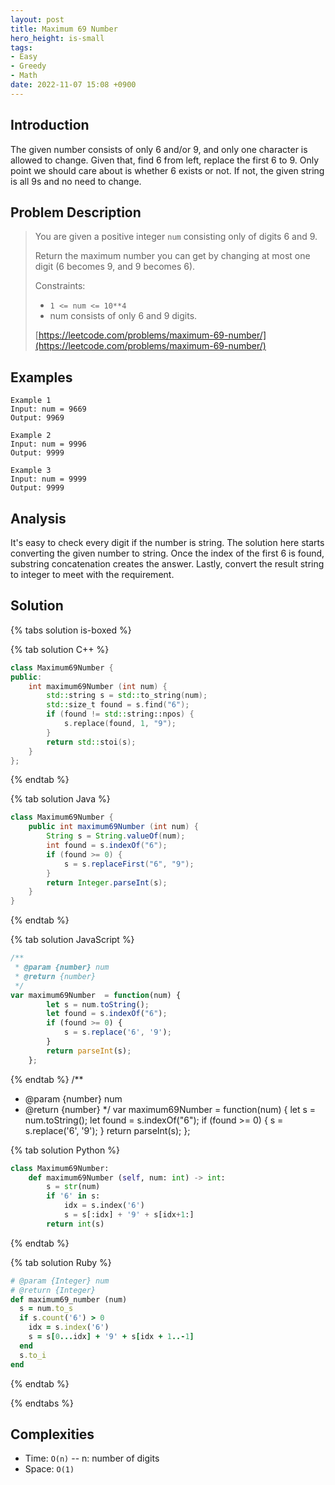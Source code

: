 ```yaml
---
layout: post
title: Maximum 69 Number
hero_height: is-small
tags:
- Easy
- Greedy
- Math
date: 2022-11-07 15:08 +0900
---
```

## Introduction
The given number consists of only 6 and/or 9, and only one character is allowed to change.
Given that, find 6 from left, replace the first 6 to 9.
Only point we should care about is whether 6 exists or not.
If not, the given string is all 9s and no need to change.

## Problem Description
> You are given a positive integer `num` consisting only of digits 6 and 9.
>
> Return the maximum number you can get by changing at most one digit (6 becomes 9, and 9 becomes 6).
>
> Constraints:
> - `1 <= num <= 10**4`
> - num consists of only 6 and 9 digits.
>
> [https://leetcode.com/problems/maximum-69-number/](https://leetcode.com/problems/maximum-69-number/)

## Examples
```
Example 1
Input: num = 9669
Output: 9969
```

```
Example 2
Input: num = 9996
Output: 9999
```

```
Example 3
Input: num = 9999
Output: 9999
```

## Analysis
It's easy to check every digit if the number is string.
The solution here starts converting the given number to string.
Once the index of the first 6 is found, substring concatenation creates the answer.
Lastly, convert the result string to integer to meet with the requirement.

## Solution
{% tabs solution is-boxed %}

{% tab solution C++ %}
```cpp
class Maximum69Number {
public:
    int maximum69Number (int num) {
        std::string s = std::to_string(num);
        std::size_t found = s.find("6");
        if (found != std::string::npos) {
            s.replace(found, 1, "9");
        }
        return std::stoi(s);
    }
};
```
{% endtab %}

{% tab solution Java %}
```java
class Maximum69Number {
    public int maximum69Number (int num) {
        String s = String.valueOf(num);
        int found = s.indexOf("6");
        if (found >= 0) {
            s = s.replaceFirst("6", "9");
        }
        return Integer.parseInt(s);
    }
}
```
{% endtab %}

{% tab solution JavaScript %}
```js
/**
 * @param {number} num
 * @return {number}
 */
var maximum69Number  = function(num) {
        let s = num.toString();
        let found = s.indexOf("6");
        if (found >= 0) {
            s = s.replace('6', '9');
        }
        return parseInt(s);
    };
```
{% endtab %}
/**
* @param {number} num
* @return {number}
  */
  var maximum69Number  = function(num) {
  let s = num.toString();
  let found = s.indexOf("6");
  if (found >= 0) {
  s = s.replace('6', '9');
  }
  return parseInt(s);
  };

{% tab solution Python %}
```python
class Maximum69Number:
    def maximum69Number (self, num: int) -> int:
        s = str(num)
        if '6' in s:
            idx = s.index('6')
            s = s[:idx] + '9' + s[idx+1:]
        return int(s)
```
{% endtab %}

{% tab solution Ruby %}
```ruby
# @param {Integer} num
# @return {Integer}
def maximum69_number (num)
  s = num.to_s
  if s.count('6') > 0
    idx = s.index('6')
    s = s[0...idx] + '9' + s[idx + 1..-1]
  end
  s.to_i
end
```
{% endtab %}

{% endtabs %}


## Complexities
- Time: `O(n)` -- n: number of digits
- Space: `O(1)`
 
